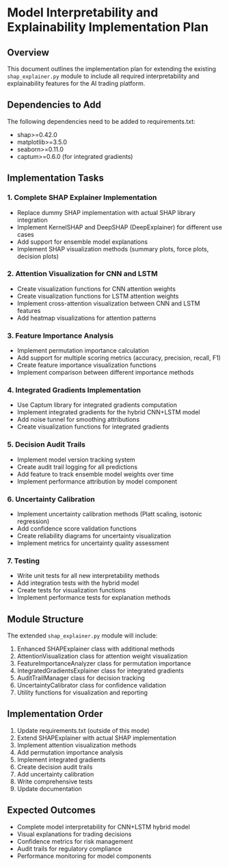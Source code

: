 # Model Interpretability and Explainability Implementation Plan

## Overview
This document outlines the implementation plan for extending the existing `shap_explainer.py` module to include all required interpretability and explainability features for the AI trading platform.

## Dependencies to Add
The following dependencies need to be added to requirements.txt:
- shap>=0.42.0
- matplotlib>=3.5.0
- seaborn>=0.11.0
- captum>=0.6.0 (for integrated gradients)

## Implementation Tasks

### 1. Complete SHAP Explainer Implementation
- Replace dummy SHAP implementation with actual SHAP library integration
- Implement KernelSHAP and DeepSHAP (DeepExplainer) for different use cases
- Add support for ensemble model explanations
- Implement SHAP visualization methods (summary plots, force plots, decision plots)

### 2. Attention Visualization for CNN and LSTM
- Create visualization functions for CNN attention weights
- Create visualization functions for LSTM attention weights
- Implement cross-attention visualization between CNN and LSTM features
- Add heatmap visualizations for attention patterns

### 3. Feature Importance Analysis
- Implement permutation importance calculation
- Add support for multiple scoring metrics (accuracy, precision, recall, F1)
- Create feature importance visualization functions
- Implement comparison between different importance methods

### 4. Integrated Gradients Implementation
- Use Captum library for integrated gradients computation
- Implement integrated gradients for the hybrid CNN+LSTM model
- Add noise tunnel for smoothing attributions
- Create visualization functions for integrated gradients

### 5. Decision Audit Trails
- Implement model version tracking system
- Create audit trail logging for all predictions
- Add feature to track ensemble model weights over time
- Implement performance attribution by model component

### 6. Uncertainty Calibration
- Implement uncertainty calibration methods (Platt scaling, isotonic regression)
- Add confidence score validation functions
- Create reliability diagrams for uncertainty visualization
- Implement metrics for uncertainty quality assessment

### 7. Testing
- Write unit tests for all new interpretability methods
- Add integration tests with the hybrid model
- Create tests for visualization functions
- Implement performance tests for explanation methods

## Module Structure
The extended `shap_explainer.py` module will include:

1. Enhanced SHAPExplainer class with additional methods
2. AttentionVisualization class for attention weight visualization
3. FeatureImportanceAnalyzer class for permutation importance
4. IntegratedGradientsExplainer class for integrated gradients
5. AuditTrailManager class for decision tracking
6. UncertaintyCalibrator class for confidence validation
7. Utility functions for visualization and reporting

## Implementation Order
1. Update requirements.txt (outside of this mode)
2. Extend SHAPExplainer with actual SHAP implementation
3. Implement attention visualization methods
4. Add permutation importance analysis
5. Implement integrated gradients
6. Create decision audit trails
7. Add uncertainty calibration
8. Write comprehensive tests
9. Update documentation

## Expected Outcomes
- Complete model interpretability for CNN+LSTM hybrid model
- Visual explanations for trading decisions
- Confidence metrics for risk management
- Audit trails for regulatory compliance
- Performance monitoring for model components